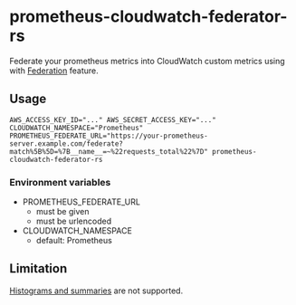 # prometheus-cloudwatch-federator-rs

Federate your prometheus metrics into CloudWatch custom metrics using with [Federation](https://prometheus.io/docs/prometheus/latest/federation/) feature.

## Usage

```
AWS_ACCESS_KEY_ID="..." AWS_SECRET_ACCESS_KEY="..." CLOUDWATCH_NAMESPACE="Prometheus" PROMETHEUS_FEDERATE_URL="https://your-prometheus-server.example.com/federate?match%5B%5D=%7B__name__=~%22requests_total%22%7D" prometheus-cloudwatch-federator-rs
```

### Environment variables

- PROMETHEUS_FEDERATE_URL
    - must be given
    - must be urlencoded
- CLOUDWATCH_NAMESPACE
    - default: Prometheus


## Limitation

[Histograms and summaries](https://prometheus.io/docs/practices/histograms/) are not supported.
